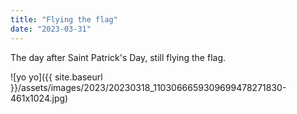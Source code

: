 ```yaml
---
title: "Flying the flag"
date: "2023-03-31"
---
```


The day after Saint Patrick's Day, still flying the flag.

![yo yo]({{ site.baseurl }}/assets/images/2023/20230318_1103066659309699478271830-461x1024.jpg)

